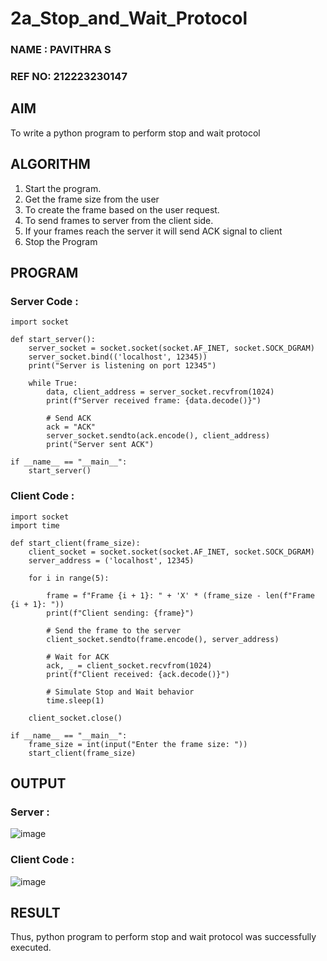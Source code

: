 # 2a_Stop_and_Wait_Protocol

### NAME  : PAVITHRA S
### REF NO: 212223230147
## AIM 
To write a python program to perform stop and wait protocol
## ALGORITHM

1. Start the program.
2. Get the frame size from the user
3. To create the frame based on the user request.
4. To send frames to server from the client side.
5. If your frames reach the server it will send ACK signal to client
6. Stop the Program


## PROGRAM

### Server Code :
```PY
import socket

def start_server():
    server_socket = socket.socket(socket.AF_INET, socket.SOCK_DGRAM)
    server_socket.bind(('localhost', 12345))
    print("Server is listening on port 12345")

    while True:
        data, client_address = server_socket.recvfrom(1024)
        print(f"Server received frame: {data.decode()}")
        
        # Send ACK
        ack = "ACK"
        server_socket.sendto(ack.encode(), client_address)
        print("Server sent ACK")

if __name__ == "__main__":
    start_server()
```
### Client Code :
```PY
import socket
import time

def start_client(frame_size):
    client_socket = socket.socket(socket.AF_INET, socket.SOCK_DGRAM)
    server_address = ('localhost', 12345)

    for i in range(5):  
       
        frame = f"Frame {i + 1}: " + 'X' * (frame_size - len(f"Frame {i + 1}: ")) 
        print(f"Client sending: {frame}")

        # Send the frame to the server
        client_socket.sendto(frame.encode(), server_address)

        # Wait for ACK
        ack, _ = client_socket.recvfrom(1024)
        print(f"Client received: {ack.decode()}")

        # Simulate Stop and Wait behavior
        time.sleep(1)  

    client_socket.close()

if __name__ == "__main__":
    frame_size = int(input("Enter the frame size: "))
    start_client(frame_size)
```



## OUTPUT
### Server :
![image](https://github.com/user-attachments/assets/bb424cb0-e7f7-422c-94c1-a0a713fa2a0e)

### Client Code :
![image](https://github.com/user-attachments/assets/49f89eb6-8dd2-4e7e-8fc9-f705a6efc64f)

## RESULT
Thus, python program to perform stop and wait protocol was successfully executed.
